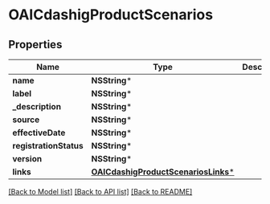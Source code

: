 # OAICdashigProductScenarios

## Properties
Name | Type | Description | Notes
------------ | ------------- | ------------- | -------------
**name** | **NSString*** |  | [optional] 
**label** | **NSString*** |  | [optional] 
**_description** | **NSString*** |  | [optional] 
**source** | **NSString*** |  | [optional] 
**effectiveDate** | **NSString*** |  | [optional] 
**registrationStatus** | **NSString*** |  | [optional] 
**version** | **NSString*** |  | [optional] 
**links** | [**OAICdashigProductScenariosLinks***](OAICdashigProductScenariosLinks.md) |  | [optional] 

[[Back to Model list]](../README.md#documentation-for-models) [[Back to API list]](../README.md#documentation-for-api-endpoints) [[Back to README]](../README.md)


